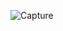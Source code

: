 ![Capture](https://user-images.githubusercontent.com/67911302/117528726-46848080-aff1-11eb-948a-35cc0b19b106.PNG)
